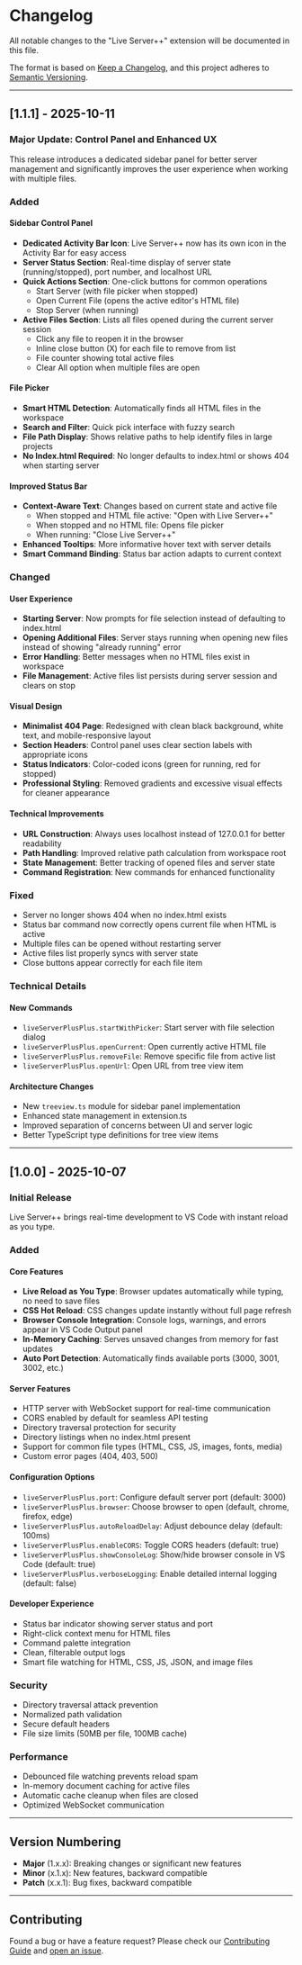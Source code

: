 # Changelog

All notable changes to the "Live Server++" extension will be documented in this file.

The format is based on [Keep a Changelog](https://keepachangelog.com/en/1.0.0/),
and this project adheres to [Semantic Versioning](https://semver.org/spec/v2.0.0.html).

---

## [1.1.1] - 2025-10-11

### Major Update: Control Panel and Enhanced UX

This release introduces a dedicated sidebar panel for better server management and significantly improves the user experience when working with multiple files.

### Added

#### Sidebar Control Panel

- **Dedicated Activity Bar Icon**: Live Server++ now has its own icon in the Activity Bar for easy access
- **Server Status Section**: Real-time display of server state (running/stopped), port number, and localhost URL
- **Quick Actions Section**: One-click buttons for common operations
  - Start Server (with file picker when stopped)
  - Open Current File (opens the active editor's HTML file)
  - Stop Server (when running)
- **Active Files Section**: Lists all files opened during the current server session
  - Click any file to reopen it in the browser
  - Inline close button (X) for each file to remove from list
  - File counter showing total active files
  - Clear All option when multiple files are open

#### File Picker

- **Smart HTML Detection**: Automatically finds all HTML files in the workspace
- **Search and Filter**: Quick pick interface with fuzzy search
- **File Path Display**: Shows relative paths to help identify files in large projects
- **No Index.html Required**: No longer defaults to index.html or shows 404 when starting server

#### Improved Status Bar

- **Context-Aware Text**: Changes based on current state and active file
  - When stopped and HTML file active: "Open with Live Server++"
  - When stopped and no HTML file: Opens file picker
  - When running: "Close Live Server++"
- **Enhanced Tooltips**: More informative hover text with server details
- **Smart Command Binding**: Status bar action adapts to current context

### Changed

#### User Experience

- **Starting Server**: Now prompts for file selection instead of defaulting to index.html
- **Opening Additional Files**: Server stays running when opening new files instead of showing "already running" error
- **Error Handling**: Better messages when no HTML files exist in workspace
- **File Management**: Active files list persists during server session and clears on stop

#### Visual Design

- **Minimalist 404 Page**: Redesigned with clean black background, white text, and mobile-responsive layout
- **Section Headers**: Control panel uses clear section labels with appropriate icons
- **Status Indicators**: Color-coded icons (green for running, red for stopped)
- **Professional Styling**: Removed gradients and excessive visual effects for cleaner appearance

#### Technical Improvements

- **URL Construction**: Always uses localhost instead of 127.0.0.1 for better readability
- **Path Handling**: Improved relative path calculation from workspace root
- **State Management**: Better tracking of opened files and server state
- **Command Registration**: New commands for enhanced functionality

### Fixed

- Server no longer shows 404 when no index.html exists
- Status bar command now correctly opens current file when HTML is active
- Multiple files can be opened without restarting server
- Active files list properly syncs with server state
- Close buttons appear correctly for each file item

### Technical Details

#### New Commands

- `liveServerPlusPlus.startWithPicker`: Start server with file selection dialog
- `liveServerPlusPlus.openCurrent`: Open currently active HTML file
- `liveServerPlusPlus.removeFile`: Remove specific file from active list
- `liveServerPlusPlus.openUrl`: Open URL from tree view item

#### Architecture Changes

- New `treeview.ts` module for sidebar panel implementation
- Enhanced state management in extension.ts
- Improved separation of concerns between UI and server logic
- Better TypeScript type definitions for tree view items

---

## [1.0.0] - 2025-10-07

### Initial Release

Live Server++ brings real-time development to VS Code with instant reload as you type.

### Added

#### Core Features

- **Live Reload as You Type**: Browser updates automatically while typing, no need to save files
- **CSS Hot Reload**: CSS changes update instantly without full page refresh
- **Browser Console Integration**: Console logs, warnings, and errors appear in VS Code Output panel
- **In-Memory Caching**: Serves unsaved changes from memory for fast updates
- **Auto Port Detection**: Automatically finds available ports (3000, 3001, 3002, etc.)

#### Server Features

- HTTP server with WebSocket support for real-time communication
- CORS enabled by default for seamless API testing
- Directory traversal protection for security
- Directory listings when no index.html present
- Support for common file types (HTML, CSS, JS, images, fonts, media)
- Custom error pages (404, 403, 500)

#### Configuration Options

- `liveServerPlusPlus.port`: Configure default server port (default: 3000)
- `liveServerPlusPlus.browser`: Choose browser to open (default, chrome, firefox, edge)
- `liveServerPlusPlus.autoReloadDelay`: Adjust debounce delay (default: 100ms)
- `liveServerPlusPlus.enableCORS`: Toggle CORS headers (default: true)
- `liveServerPlusPlus.showConsoleLog`: Show/hide browser console in VS Code (default: true)
- `liveServerPlusPlus.verboseLogging`: Enable detailed internal logging (default: false)

#### Developer Experience

- Status bar indicator showing server status and port
- Right-click context menu for HTML files
- Command palette integration
- Clean, filterable output logs
- Smart file watching for HTML, CSS, JS, JSON, and image files

### Security

- Directory traversal attack prevention
- Normalized path validation
- Secure default headers
- File size limits (50MB per file, 100MB cache)

### Performance

- Debounced file watching prevents reload spam
- In-memory document caching for active files
- Automatic cache cleanup when files are closed
- Optimized WebSocket communication

---

## Version Numbering

- **Major** (1.x.x): Breaking changes or significant new features
- **Minor** (x.1.x): New features, backward compatible
- **Patch** (x.x.1): Bug fixes, backward compatible

---

## Contributing

Found a bug or have a feature request? Please check our [Contributing Guide](CONTRIBUTING.md) and [open an issue](https://github.com/MohdYahyaMahmodi/live-server-plus-plus/issues).
